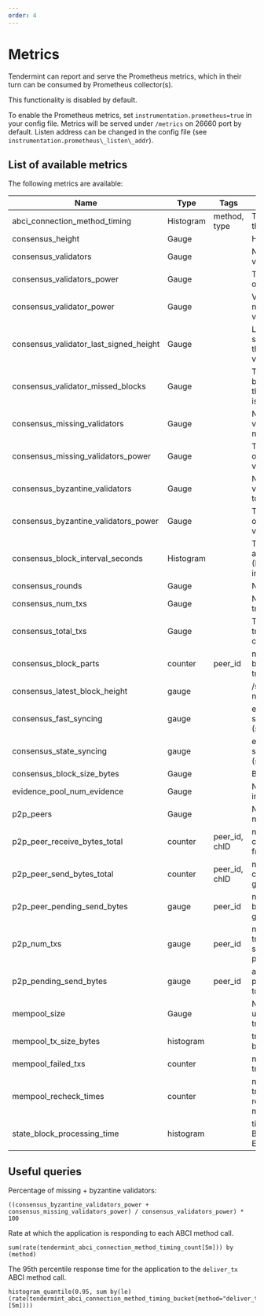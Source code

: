 ```yaml
---
order: 4
---
```


# Metrics

Tendermint can report and serve the Prometheus metrics, which in their turn can
be consumed by Prometheus collector(s).

This functionality is disabled by default.

To enable the Prometheus metrics, set `instrumentation.prometheus=true` in your
config file. Metrics will be served under `/metrics` on 26660 port by default.
Listen address can be changed in the config file (see
`instrumentation.prometheus\_listen\_addr`).

## List of available metrics

The following metrics are available:

| **Name**                               | **Type**  | **Tags**      | **Description**                                                        |
| -------------------------------------- | --------- | ------------- | ---------------------------------------------------------------------- |
| abci_connection_method_timing          | Histogram | method, type  | Timings for each of the ABCI methods                                   |
| consensus_height                       | Gauge     |               | Height of the chain                                                    |
| consensus_validators                   | Gauge     |               | Number of validators                                                   |
| consensus_validators_power             | Gauge     |               | Total voting power of all validators                                   |
| consensus_validator_power              | Gauge     |               | Voting power of the node if in the validator set                       |
| consensus_validator_last_signed_height | Gauge     |               | Last height the node signed a block, if the node is a validator        |
| consensus_validator_missed_blocks      | Gauge     |               | Total amount of blocks missed for the node, if the node is a validator |
| consensus_missing_validators           | Gauge     |               | Number of validators who did not sign                                  |
| consensus_missing_validators_power     | Gauge     |               | Total voting power of the missing validators                           |
| consensus_byzantine_validators         | Gauge     |               | Number of validators who tried to double sign                          |
| consensus_byzantine_validators_power   | Gauge     |               | Total voting power of the byzantine validators                         |
| consensus_block_interval_seconds       | Histogram |               | Time between this and last block (Block.Header.Time) in seconds        |
| consensus_rounds                       | Gauge     |               | Number of rounds                                                       |
| consensus_num_txs                      | Gauge     |               | Number of transactions                                                 |
| consensus_total_txs                    | Gauge     |               | Total number of transactions committed                                 |
| consensus_block_parts                  | counter   | peer_id       | number of blockparts transmitted by peer                               |
| consensus_latest_block_height          | gauge     |               | /status sync_info number                                               |
| consensus_fast_syncing                 | gauge     |               | either 0 (not fast syncing) or 1 (syncing)                             |
| consensus_state_syncing                | gauge     |               | either 0 (not state syncing) or 1 (syncing)                            |
| consensus_block_size_bytes             | Gauge     |               | Block size in bytes                                                    |
| evidence_pool_num_evidence             | Gauge     |               | Number of evidence in the evidence pool 
| p2p_peers                              | Gauge     |               | Number of peers node's connected to                                    |
| p2p_peer_receive_bytes_total           | counter   | peer_id, chID | number of bytes per channel received from a given peer                 |
| p2p_peer_send_bytes_total              | counter   | peer_id, chID | number of bytes per channel sent to a given peer                       |
| p2p_peer_pending_send_bytes            | gauge     | peer_id       | number of pending bytes to be sent to a given peer                     |
| p2p_num_txs                            | gauge     | peer_id       | number of transactions submitted by each peer_id                       |
| p2p_pending_send_bytes                 | gauge     | peer_id       | amount of data pending to be sent to peer                              |
| mempool_size                           | Gauge     |               | Number of uncommitted transactions                                     |
| mempool_tx_size_bytes                  | histogram |               | transaction sizes in bytes                                             |
| mempool_failed_txs                     | counter   |               | number of failed transactions                                          |
| mempool_recheck_times                  | counter   |               | number of transactions rechecked in the mempool                        |
| state_block_processing_time            | histogram |               | time between BeginBlock and EndBlock in ms                             |

## Useful queries

Percentage of missing + byzantine validators:

```prometheus
((consensus_byzantine_validators_power + consensus_missing_validators_power) / consensus_validators_power) * 100
```

Rate at which the application is responding to each ABCI method call.
```
sum(rate(tendermint_abci_connection_method_timing_count[5m])) by (method)
```

The 95th percentile response time for the application to the `deliver_tx` ABCI method call.
```
histogram_quantile(0.95, sum by(le) (rate(tendermint_abci_connection_method_timing_bucket{method="deliver_tx"}[5m])))
```
